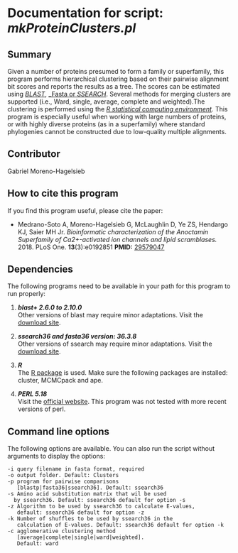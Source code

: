 # Documentation for script: _mkProteinClusters.pl_

## Summary
Given a number of proteins presumed to form a family or superfamily, this program performs hierarchical clustering based on their pairwise alignment bit scores and reports the results as a tree. The scores can be estimated using [_BLAST_](https://blast.ncbi.nlm.nih.gov/Blast.cgi?CMD=Web&PAGE_TYPE=BlastDocs&DOC_TYPE=Download), [_Fasta or _SSEARCH_](https://fasta.bioch.virginia.edu/fasta_www2/fasta_class.shtml). Several methods for merging clusters are supported (i.e., Ward, single, average, complete and weighted).The clustering is performed using the [_R statistical computing environment_](https://www.r-project.org/). This program is especially useful when working with large numbers of proteins, or with highly diverse proteins (as in a superfamily) where standard phylogenies cannot be constructed due to low-quality multiple alignments.


## Contributor
Gabriel Moreno-Hagelsieb  


## How to cite this program
If you find this program useful, please cite the paper:  

  * Medrano-Soto A, Moreno-Hagelsieb G, McLaughlin D, Ye ZS, Hendargo KJ, Saier MH Jr. 
  _Bioinformatic characterization of the Anoctamin Superfamily of Ca2+-activated ion 
  channels and lipid scramblases._  2018. PLoS One. **13**(3):e0192851 
  **PMID:** [29579047](https://www.ncbi.nlm.nih.gov/pubmed/?term=29579047)  


## Dependencies
The following programs need to be available in your path for this 
program to run properly:

1. **_blast+ 2.6.0 to 2.10.0_**  
Other versions of blast may require minor adaptations. Visit the
[download site](https://blast.ncbi.nlm.nih.gov/Blast.cgi?PAGE_TYPE=BlastDocs&DOC_TYPE=Download). 

2. **_ssearch36 and fasta36 version: 36.3.8_**  
Other versions of ssearch may require minor adaptations. Visit the
[download site](https://fasta.bioch.virginia.edu/fasta_www2/fasta_down.shtml). 

3. **_R_**  
The [R package](https://www.r-project.org/) is used. Make sure the following 
packages are installed: cluster, MCMCpack and ape.

4. **_PERL 5.18_**  
Visit the [official website](https://www.perl.org/). This program 
was not tested with more recent versions of perl.


## Command line options
The following options are available. You can also run the 
script without arguments to display the options:

    -i query filename in fasta format, required
    -o output folder. Default: Clusters
    -p program for pairwise comparisons
       [blastp|fasta36|ssearch36]. Default: ssearch36
    -s Amino acid substitution matrix that wil be used
      by ssearch36. Default: ssearch36 default for option -s
    -z Algorithm to be used by ssearch36 to calculate E-values,
       default: ssearch36 default for option -z 
    -k Number of shuffles to be used by ssearch36 in the
       calculation of E-values. Default: ssearch36 default for option -k
    -c agglomerative clustering method
       [average|complete|single|ward|weighted].
       Default: ward
       
